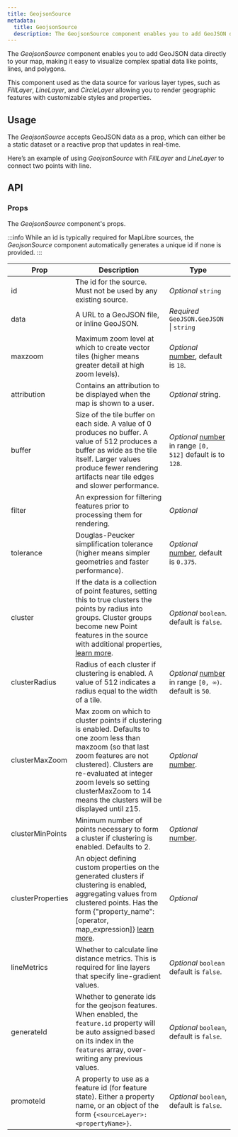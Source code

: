 ```yaml
---
title: GeojsonSource
metadata:
  title: GeojsonSource
  description: The GeojsonSource component enables you to add GeoJSON data directly to your map, making it easy to visualize complex spatial data like points, lines, and polygons.
---
```


The *GeojsonSource* component enables you to add GeoJSON data directly to your map, making it easy to visualize complex spatial data like points, lines, and polygons.

This component used as the data source for various layer types, such as *FillLayer*, *LineLayer*, and *CircleLayer* allowing you to render geographic features with customizable styles and properties.

## Usage

The *GeojsonSource* accepts GeoJSON data as a prop, which can either be a static dataset or a reactive prop that updates in real-time.

Here’s an example of using *GeojsonSource* with *FillLayer* and *LineLayer* to connect two points with line.

<example id="sources/geojson" />

## API

### Props

The *GeojsonSource* component's props.

:::info
While an id is typically required for MapLibre sources, the *GeojsonSource* component automatically generates a unique id if none is provided.
:::

| Prop | Description                                                            | Type |
|------|------------------------------------------------------------------------|------|
| id | The id for the source. Must not be used by any existing source.          | *Optional* `string` |
| data | A URL to a GeoJSON file, or inline GeoJSON.                            | *Required* `GeoJSON.GeoJSON` \| `string` |
| maxzoom | Maximum zoom level at which to create vector tiles (higher means greater detail at high zoom levels). | *Optional* [number](https://maplibre.org/maplibre-style-spec/types/#number), default is `18`. |
| attribution | Contains an attribution to be displayed when the map is shown to a user. | *Optional* string. |
| buffer | Size of the tile buffer on each side. A value of 0 produces no buffer. A value of 512 produces a buffer as wide as the tile itself. Larger values produce fewer rendering artifacts near tile edges and slower performance. | *Optional* [number](https://maplibre.org/maplibre-style-spec/types/#number) in range `[0, 512]` default is to `128`. |
| filter | An expression for filtering features prior to processing them for rendering. | *Optional* |
| tolerance | Douglas-Peucker simplification tolerance (higher means simpler geometries and faster performance). | *Optional* [number](https://maplibre.org/maplibre-style-spec/types/#number), default is `0.375`. |
| cluster | If the data is a collection of point features, setting this to true clusters the points by radius into groups. Cluster groups become new Point features in the source with additional properties, [learn more](https://maplibre.org/maplibre-style-spec/sources/#cluster). | *Optional* `boolean`. default is `false`. |
| clusterRadius | Radius of each cluster if clustering is enabled. A value of 512 indicates a radius equal to the width of a tile. | *Optional* [number](https://maplibre.org/maplibre-style-spec/types/#number) in range `[0, ∞)`. default is `50`. |
| clusterMaxZoom | Max zoom on which to cluster points if clustering is enabled. Defaults to one zoom less than maxzoom (so that last zoom features are not clustered). Clusters are re-evaluated at integer zoom levels so setting clusterMaxZoom to 14 means the clusters will be displayed until z15. | *Optional* [number](https://maplibre.org/maplibre-style-spec/types/#number). |
| clusterMinPoints | Minimum number of points necessary to form a cluster if clustering is enabled. Defaults to 2. | *Optional* [number](https://maplibre.org/maplibre-style-spec/types/#number). |
| clusterProperties | An object defining custom properties on the generated clusters if clustering is enabled, aggregating values from clustered points. Has the form {"property_name": [operator, map_expression]} [learn more](https://maplibre.org/maplibre-style-spec/sources/#clusterproperties). | *Optional* |
| lineMetrics | Whether to calculate line distance metrics. This is required for line layers that specify line-gradient values. | *Optional* `boolean` default is `false`. |
| generateId | Whether to generate ids for the geojson features. When enabled, the `feature.id` property will be auto assigned based on its index in the `features` array, over-writing any previous values. | *Optional* `boolean`, default is `false`. |
| promoteId | A property to use as a feature id (for feature state). Either a property name, or an object of the form `{<sourceLayer>: <propertyName>}`. | *Optional* `boolean`, default is `false`. |
